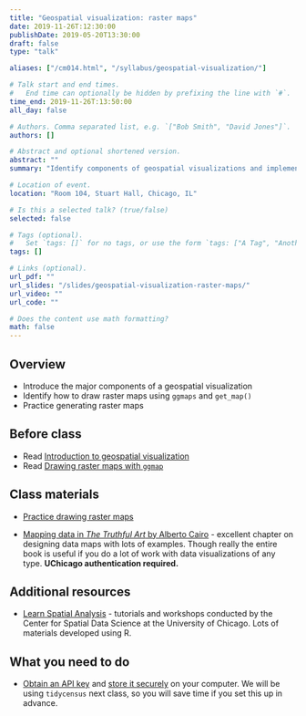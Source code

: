 ```yaml
---
title: "Geospatial visualization: raster maps"
date: 2019-11-26T:12:30:00
publishDate: 2019-05-20T13:30:00
draft: false
type: "talk"

aliases: ["/cm014.html", "/syllabus/geospatial-visualization/"]

# Talk start and end times.
#   End time can optionally be hidden by prefixing the line with `#`.
time_end: 2019-11-26T:13:50:00
all_day: false

# Authors. Comma separated list, e.g. `["Bob Smith", "David Jones"]`.
authors: []

# Abstract and optional shortened version.
abstract: ""
summary: "Identify components of geospatial visualizations and implement raster maps using ggplot2."

# Location of event.
location: "Room 104, Stuart Hall, Chicago, IL"

# Is this a selected talk? (true/false)
selected: false

# Tags (optional).
#   Set `tags: []` for no tags, or use the form `tags: ["A Tag", "Another Tag"]` for one or more tags.
tags: []

# Links (optional).
url_pdf: ""
url_slides: "/slides/geospatial-visualization-raster-maps/"
url_video: ""
url_code: ""

# Does the content use math formatting?
math: false
---
```




## Overview

* Introduce the major components of a geospatial visualization
* Identify how to draw raster maps using `ggmaps` and `get_map()`
* Practice generating raster maps

## Before class

* Read [Introduction to geospatial visualization](/notes/intro-geospatial-viz/)
* Read [Drawing raster maps with `ggmap`](/notes/raster-maps-with-ggmap/)

## Class materials

* [Practice drawing raster maps](/notes/raster-maps-practice/)

* [Mapping data in *The Truthful Art* by Alberto Cairo](https://uchicago.ares.atlas-sys.com/ares/ares.dll?SessionID=A103809140M&Action=10&Type=10&Value=696335) - excellent chapter on designing data maps with lots of examples. Though really the entire book is useful if you do a lot of work with data visualizations of any type. **UChicago authentication required.**

## Additional resources

* [Learn Spatial Analysis](https://spatialanalysis.github.io/) - tutorials and workshops conducted by the Center for Spatial Data Science at the University of Chicago. Lots of materials developed using R.

## What you need to do

* [Obtain an API key](https://api.census.gov/data/key_signup.html) and [store it securely](/notes/application-program-interface/#census-data-with-tidycensus) on your computer. We will be using `tidycensus` next class, so you will save time if you set this up in advance.
